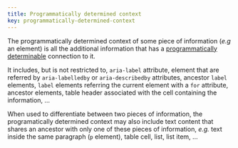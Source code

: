 ```yaml
---
title: Programmatically determined context
key: programmatically-determined-context
---
```


The programmatically determined context of some piece of information (_e.g_ an element) is all the additional information that has a [programmatically determinable](https://www.w3.org/TR/WCAG21/#dfn-programmatically-determinable) connection to it.

It includes, but is not restricted to, `aria-label` attribute, element that are referred by `aria-labelledby` or `aria-describedby` attributes, ancestor `label` elements, `label` elements referring the current element with a `for` attribute, ancestor elements, table header associated with the cell containing the information, …

When used to differentiate between two pieces of information, the programatically determined context may also include text content that shares an ancestor with only one of these pieces of information, _e.g._ text inside the same paragraph (`p` element), table cell, list, list item, …
